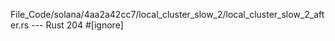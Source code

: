 File_Code/solana/4aa2a42cc7/local_cluster_slow_2/local_cluster_slow_2_after.rs --- Rust
204 #[ignore]                                                                                                                                                  

